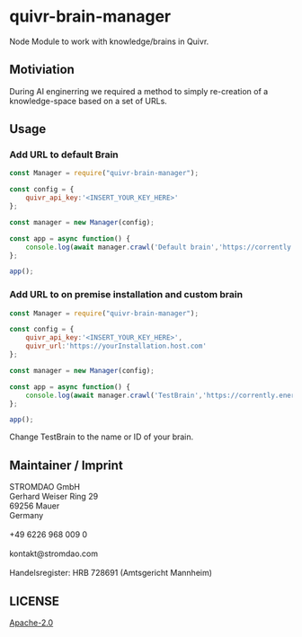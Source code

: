 # quivr-brain-manager
Node Module to work with knowledge/brains in Quivr.

## Motiviation
During AI enginerring we required a method to simply re-creation of a knowledge-space based on a set of URLs. 

## Usage

### Add URL to default Brain
```Javascript
const Manager = require("quivr-brain-manager");

const config = {
    quivr_api_key:'<INSERT_YOUR_KEY_HERE>'
};

const manager = new Manager(config);

const app = async function() {
    console.log(await manager.crawl('Default brain','https://corrently.energy/'));
};

app();
```

### Add URL to on premise installation and custom brain
```Javascript
const Manager = require("quivr-brain-manager");

const config = {
    quivr_api_key:'<INSERT_YOUR_KEY_HERE>',
    quivr_url:'https://yourInstallation.host.com'
};

const manager = new Manager(config);

const app = async function() {
    console.log(await manager.crawl('TestBrain','https://corrently.energy/'));
};

app();
```

Change TestBrain to the name or ID of your brain.

## Maintainer / Imprint

<addr>
STROMDAO GmbH  <br/>
Gerhard Weiser Ring 29  <br/>
69256 Mauer  <br/>
Germany  <br/>
  <br/>
+49 6226 968 009 0  <br/>
  <br/>
kontakt@stromdao.com  <br/>
  <br/>
Handelsregister: HRB 728691 (Amtsgericht Mannheim)
</addr>


## LICENSE
[Apache-2.0](LICENSE)